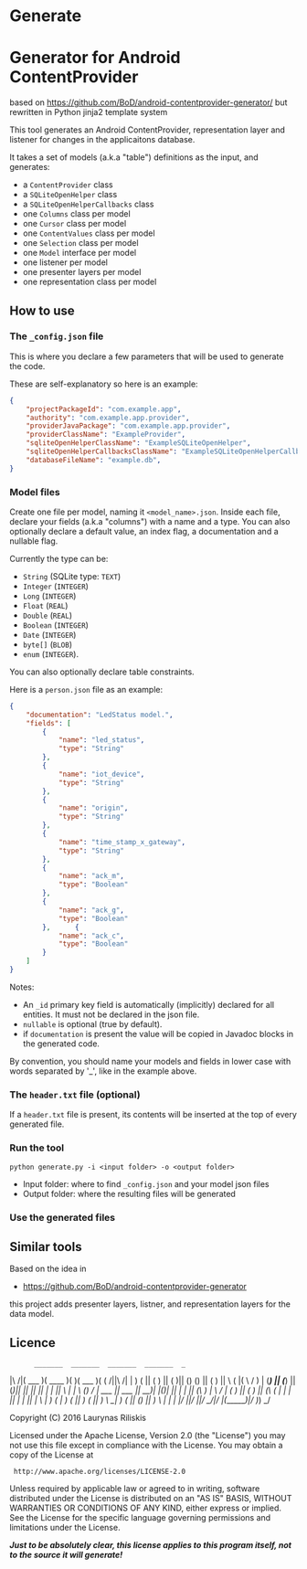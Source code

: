 # Generate



Generator for Android ContentProvider 
=================================

based on https://github.com/BoD/android-contentprovider-generator/ but 
rewritten in Python jinja2 template system


This tool generates an Android ContentProvider, representation layer and 
listener for changes in the applicaitons database.

It takes a set of models (a.k.a "table") definitions as the input, and 
generates:
- a `ContentProvider` class
- a `SQLiteOpenHelper` class
- a `SQLiteOpenHelperCallbacks` class
- one `Columns` class per model
- one `Cursor` class per model
- one `ContentValues` class per model
- one `Selection` class per model
- one `Model` interface per model
- one listener per model
- one presenter layers per model
- one representation class per model


How to use
----------

### The `_config.json` file

This is where you declare a few parameters that will be used to generate the code.

These are self-explanatory so here is an example:
```json
{
	"projectPackageId": "com.example.app",
	"authority": "com.example.app.provider",
	"providerJavaPackage": "com.example.app.provider",
	"providerClassName": "ExampleProvider",
	"sqliteOpenHelperClassName": "ExampleSQLiteOpenHelper",
	"sqliteOpenHelperCallbacksClassName": "ExampleSQLiteOpenHelperCallbacks",
	"databaseFileName": "example.db",
}
```

### Model files

Create one file per model, naming it `<model_name>.json`.
Inside each file, declare your fields (a.k.a "columns") with a name and a type.
You can also optionally declare a default value, an index flag, a documentation and a nullable flag.

Currently the type can be:
- `String` (SQLite type: `TEXT`)
- `Integer` (`INTEGER`)
- `Long` (`INTEGER`)
- `Float` (`REAL`)
- `Double` (`REAL`)
- `Boolean` (`INTEGER`)
- `Date` (`INTEGER`)
- `byte[]` (`BLOB`)
- `enum` (`INTEGER`).

You can also optionally declare table constraints.

Here is a `person.json` file as an example:

```json
{
    "documentation": "LedStatus model.",
    "fields": [
        {
            "name": "led_status",
            "type": "String"
        },
        {
            "name": "iot_device",
            "type": "String"
        },        
		{
            "name": "origin",
            "type": "String"
        },        
		{
            "name": "time_stamp_x_gateway",
            "type": "String"
        },        
		{
            "name": "ack_m",
            "type": "Boolean"
        },        
		{
            "name": "ack_g",
            "type": "Boolean"
        }, 		{
            "name": "ack_c",
            "type": "Boolean"
        }
    ]
}
```

Notes:
- An `_id` primary key field is automatically (implicitly) declared for all entities. It must not be declared in the json file.
- `nullable` is optional (true by default).
- if `documentation` is present the value will be copied in Javadoc blocks in the generated code.

By convention, you should name your models and fields in lower case with words 
separated by '_', like in the example above.

### The `header.txt` file (optional)

If a `header.txt` file is present, its contents will be inserted at the top of every generated file.


### Run the tool

`python generate.py -i <input folder> -o <output folder>`
- Input folder: where to find `_config.json` and your model json files
- Output folder: where the resulting files will be generated

### Use the generated files



Similar tools
-------------
Based on the idea in 
- https://github.com/BoD/android-contentprovider-generator

this project adds presenter layers, listner, and representation layers for 
the data model.

Licence
-------

          _______  _______  _______  _______  _
 |\     /|(  ___  )(  ____ )(       )(  ___  )( (    /||\     /|
 | )   ( || (   ) || (    )|| () () || (   ) ||  \  ( |( \   / )
 | (___) || (___) || (____)|| || || || |   | ||   \ | | \ (_) /
 |  ___  ||  ___  ||     __)| |(_)| || |   | || (\ \) |  \   /
 | (   ) || (   ) || (\ (   | |   | || |   | || | \   |   ) (
 | )   ( || )   ( || ) \ \__| )   ( || (___) || )  \  |   | |
 |/     \||/     \||/   \__/|/     \|(_______)|/    )_)   \_/

 Copyright (C) 2016 Laurynas Riliskis

 Licensed under the Apache License, Version 2.0 (the "License")
 you may not use this file except in compliance with the License.
 You may obtain a copy of the License at

     http://www.apache.org/licenses/LICENSE-2.0

 Unless required by applicable law or agreed to in writing, software
 distributed under the License is distributed on an "AS IS" BASIS,
 WITHOUT WARRANTIES OR CONDITIONS OF ANY KIND, either express or implied.
 See the License for the specific language governing permissions and
 limitations under the License.

__*Just to be absolutely clear, this license applies to this program itself,
not to the source it will generate!*__
